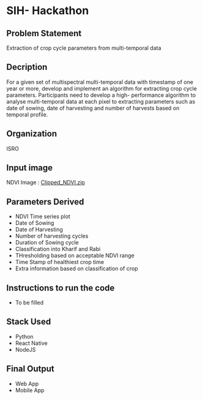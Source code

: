 # SIH- Hackathon

## Problem Statement
Extraction of crop cycle parameters from multi-temporal data

## Decription
For a given set of multispectral multi-temporal data with timestamp of one year or more, develop and implement an algorithm for extracting crop cycle parameters. Participants need to develop a high-
performance algorithm to analyse multi-temporal data at each pixel to extracting parameters such as date of sowing, date of harvesting and number of harvests based on temporal profile.

## Organization
ISRO

## Input image 
NDVI Image : [Clipped_NDVI.zip](https://vedas.sac.gov.in/vcms/static/SIH-2020/Clipped_NDVI.zip)

## Parameters Derived
- NDVI Time series plot
- Date of Sowing
- Date of Harvesting
- Number of harvesting cycles
- Duration of Sowing cycle
- Classification into Kharif and Rabi
- THresholding based on acceptable NDVI range
- Time Stamp of healthiest crop time
- Extra information based on classification of crop

## Instructions to run the code
-   To be filled

## Stack Used
- Python
- React Native
- NodeJS

## Final Output
- Web App
- Mobile App
